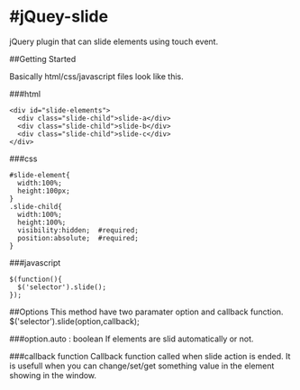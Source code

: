 #jQuey-slide
===========
jQuery plugin that can slide elements using touch event.

##Getting Started

Basically html/css/javascript files look like this.

###html
```html:
<div id="slide-elements">
  <div class="slide-child">slide-a</div>
  <div class="slide-child">slide-b</div>
  <div class="slide-child">slide-c</div>
</div>
```
###css
```css:
#slide-element{
  width:100%;
  height:100px;
}
.slide-child{
  width:100%;
  height:100%;
  visibility:hidden;  #required;
  position:absolute;  #required;
}
```
###javascript
```js:
$(function(){
  $('selector').slide();
});
```
##Options
This method have two paramater option and callback function.
$('selector').slide(option,callback);

###option.auto : boolean
  If elements are slid automatically or not.
  
###callback function
  Callback function called when slide action is ended.
  It is usefull when you can change/set/get something value in the element showing in the window.
